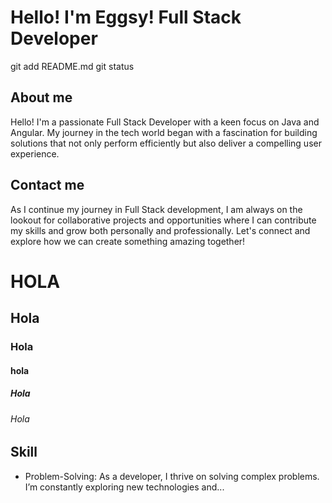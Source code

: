 # Hello! I'm Eggsy! Full Stack Developer
git add README.md
git status
## About me
Hello! I'm a passionate Full Stack Developer with a keen focus on Java and Angular. My journey in the tech world began with a fascination for building solutions that not only perform efficiently but also deliver a compelling user experience.
## Contact me
As I continue my journey in Full Stack development, I am always on the lookout for collaborative projects and opportunities where I can contribute my skills and grow both personally and professionally. Let's connect and explore how we can create something amazing together!


# HOLA
## Hola
### Hola
#### hola
##### Hola
###### Hola

## Skill
- Problem-Solving: As a developer, I thrive on solving complex problems. I’m constantly exploring new technologies and...

